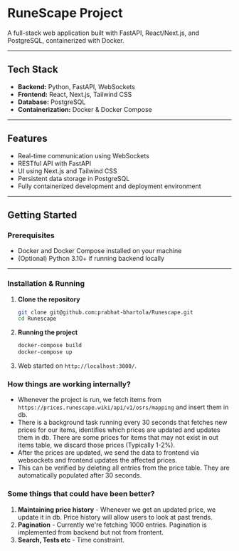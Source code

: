 # RuneScape Project

A full-stack web application built with FastAPI, React/Next.js, and PostgreSQL, containerized with Docker.

---

## Tech Stack

- **Backend:** Python, FastAPI, WebSockets
- **Frontend:** React, Next.js, Tailwind CSS
- **Database:** PostgreSQL
- **Containerization:** Docker & Docker Compose

---

## Features

- Real-time communication using WebSockets
- RESTful API with FastAPI
- UI using Next.js and Tailwind CSS
- Persistent data storage in PostgreSQL
- Fully containerized development and deployment environment

---

## Getting Started

### Prerequisites

- Docker and Docker Compose installed on your machine
- (Optional) Python 3.10+ if running backend locally

---

### Installation & Running

1. **Clone the repository**

   ```bash
   git clone git@github.com:prabhat-bhartola/Runescape.git
   cd Runescape
   ```

2. **Running the project**

   ```bash
   docker-compose build
   docker-compose up
   ```

3. Web started on `http://localhost:3000/`.

### How things are working internally?

- Whenever the project is run, we fetch items from `https://prices.runescape.wiki/api/v1/osrs/mapping` and insert them in db.
- There is a background task running every 30 seconds that fetches new prices for our items, identifies which prices are updated and updates them in db. There are some prices for items that may not exist in out items table, we discard those prices (Typically 1-2%).
- After the prices are updated, we send the data to frontend via websockets and frontend updates the affected prices.
- This can be verified by deleting all entries from the price table. They are automatically populated after 30 seconds.

### Some things that could have been better?

1. **Maintaining price history** - Whenever we get an updated price, we update it in db. Price history will allow users to look at past trends.
2. **Pagination** - Currently we're fetching 1000 entries. Pagination is implemented from backend but not from frontent.
3. **Search, Tests etc** - Time constraint.
